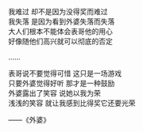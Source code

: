 ---
---

我难过 却不是因为没得奖而难过  
我失落 是因为看到外婆失落而失落  
大人们根本不能体会表哥他的用心  
好像随他们高兴就可以彻底的否定

……

表哥说不要觉得可惜 这只是一场游戏  
只要外婆觉得好听 那才是一种鼓励  
外婆露出了笑容 说她以我为荣  
浅浅的笑容 就让我感到比得奖它还要光荣

——《外婆》
